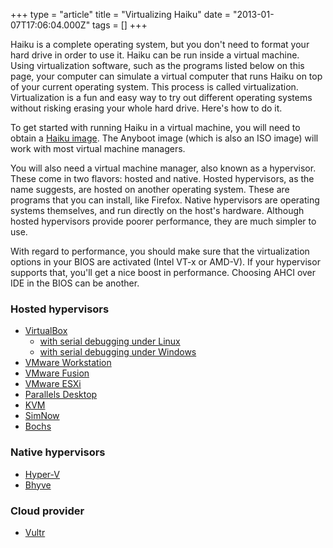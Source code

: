 +++
type = "article"
title = "Virtualizing Haiku"
date = "2013-01-07T17:06:04.000Z"
tags = []
+++

Haiku is a complete operating system, but you don't need to format your hard drive in order to use it. Haiku can be run inside a virtual machine. Using virtualization software, such as the programs listed below on this page, your computer can simulate a virtual computer that runs Haiku on top of your current operating system. This process is called virtualization. Virtualization is a fun and easy way to try out different operating systems without risking erasing your whole hard drive. Here's how to do it.

<!--more-->

To get started with running Haiku in a virtual machine, you will need to obtain a <a href="/get-haiku">Haiku image</a>. The Anyboot image (which is also an ISO image) will work with most virtual machine managers.

You will also need a virtual machine manager, also known as a hypervisor. These come in two flavors: hosted and native. Hosted hypervisors, as the name suggests, are hosted on another operating system. These are programs that you can install, like Firefox. Native hypervisors are operating systems themselves, and run directly on the host's hardware. Although hosted hypervisors provide poorer performance, they are much simpler to use.

With regard to performance, you should make sure that the virtualization options in your BIOS are activated (Intel VT-x or AMD-V). If your hypervisor supports that, you'll get a nice boost in performance. Choosing AHCI over IDE in the BIOS can be another.

<h3>Hosted hypervisors</h3>
<ul>
    <li><a href="/guides/virtualizing/virtualbox">VirtualBox</a><ul>
        <li><a href="/guides/virtualizing/virtualbox-linux-debugging">with serial debugging under Linux</a></li>
        <li><a href="/guides/virtualizing/virtualbox-windows-debugging">with serial debugging under Windows</a></li>
    </ul>
    </li>
    <li><a href="/guides/virtualizing/vmware-workstation">VMware Workstation</a></li>
    <li><a href="/guides/virtualizing/vmware-fusion">VMware Fusion</a></li>
    <li><a href="/guides/virtualizing/vmware-esxi">VMware ESXi</li>
    <li><a href="/guides/virtualizing/parallels-desktop">Parallels Desktop</a></li>
    <li><a href="/guides/virtualizing/KVM">KVM</a></li>
    <li><a href="/guides/virtualizing/simnow">SimNow</a></li>
    <li><a href="/guides/virtualizing/bochs">Bochs</a></li>
</ul>
<h3>Native hypervisors</h3>
<ul>
    <li><a href="/guides/virtualizing/hyper-v">Hyper-V</a></li>
    <li><a href="/guides/virtualizing/bhyve">Bhyve</a></li>
</ul>
<h3>Cloud provider</h3>
<ul>
    <li><a href="/guides/virtualizing/vultr">Vultr</a></li>
</ul>
